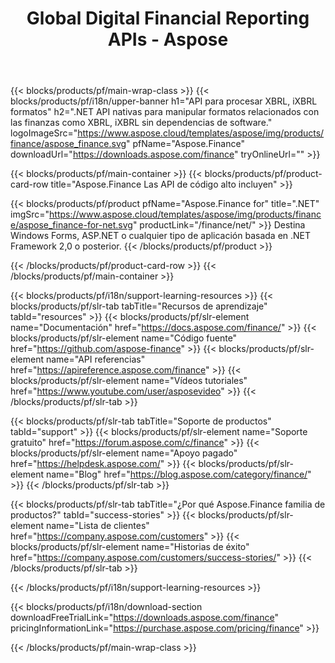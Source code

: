 ﻿---
title: Global Digital Financial Reporting APIs - Aspose 
weight: 10
url: /es/family
description: Biblioteca para manipular formatos relacionados con las finanzas utilizados en la presentación de solicitudes para empresas y generar informes para fondos y aprovechamientos en cualquier plataforma
---
{{< blocks/products/pf/main-wrap-class >}}
{{< blocks/products/pf/i18n/upper-banner h1="API para procesar XBRL, iXBRL formatos" h2=".NET API nativas para manipular formatos relacionados con las finanzas como XBRL, iXBRL sin dependencias de software." logoImageSrc="https://www.aspose.cloud/templates/aspose/img/products/finance/aspose_finance.svg" pfName="Aspose.Finance" downloadUrl="https://downloads.aspose.com/finance" tryOnlineUrl="" >}}

{{< blocks/products/pf/main-container >}}
{{< blocks/products/pf/product-card-row title="Aspose.Finance Las API de código alto incluyen" >}}

{{< blocks/products/pf/product pfName="Aspose.Finance for" title=".NET" imgSrc="https://www.aspose.cloud/templates/aspose/img/products/finance/aspose_finance-for-net.svg" productLink="/finance/net/" >}}
Destina Windows Forms, ASP.NET o cualquier tipo de aplicación basada en .NET Framework 2,0 o posterior.
{{< /blocks/products/pf/product >}}

{{< /blocks/products/pf/product-card-row >}}
{{< /blocks/products/pf/main-container >}}

{{< blocks/products/pf/i18n/support-learning-resources >}}
{{< blocks/products/pf/slr-tab tabTitle="Recursos de aprendizaje" tabId="resources" >}}
{{< blocks/products/pf/slr-element name="Documentación" href="https://docs.aspose.com/finance/" >}}
{{< blocks/products/pf/slr-element name="Código fuente" href="https://github.com/aspose-finance" >}}
{{< blocks/products/pf/slr-element name="API referencias" href="https://apireference.aspose.com/finance" >}}
{{< blocks/products/pf/slr-element name="Vídeos tutoriales" href="https://www.youtube.com/user/asposevideo" >}}
{{< /blocks/products/pf/slr-tab >}}

{{< blocks/products/pf/slr-tab tabTitle="Soporte de productos" tabId="support" >}}
{{< blocks/products/pf/slr-element name="Soporte gratuito" href="https://forum.aspose.com/c/finance" >}}
{{< blocks/products/pf/slr-element name="Apoyo pagado" href="https://helpdesk.aspose.com/" >}}
{{< blocks/products/pf/slr-element name="Blog" href="https://blog.aspose.com/category/finance/" >}}
{{< /blocks/products/pf/slr-tab >}}

{{< blocks/products/pf/slr-tab tabTitle="¿Por qué Aspose.Finance familia de productos?" tabId="success-stories" >}}
{{< blocks/products/pf/slr-element name="Lista de clientes" href="https://company.aspose.com/customers" >}}
{{< blocks/products/pf/slr-element name="Historias de éxito" href="https://company.aspose.com/customers/success-stories/" >}}
{{< /blocks/products/pf/slr-tab >}}

{{< /blocks/products/pf/i18n/support-learning-resources >}}

{{< blocks/products/pf/i18n/download-section downloadFreeTrialLink="https://downloads.aspose.com/finance" pricingInformationLink="https://purchase.aspose.com/pricing/finance" >}}

{{< /blocks/products/pf/main-wrap-class >}}
